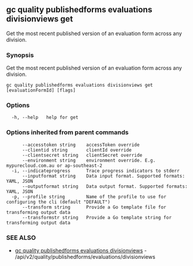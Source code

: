 ## gc quality publishedforms evaluations divisionviews get

Get the most recent published version of an evaluation form across any division.

### Synopsis

Get the most recent published version of an evaluation form across any division.

```
gc quality publishedforms evaluations divisionviews get [evaluationFormId] [flags]
```

### Options

```
  -h, --help   help for get
```

### Options inherited from parent commands

```
      --accesstoken string    accessToken override
      --clientid string       clientId override
      --clientsecret string   clientSecret override
      --environment string    environment override. E.g. mypurecloud.com.au or ap-southeast-2
  -i, --indicateprogress      Trace progress indicators to stderr
      --inputformat string    Data input format. Supported formats: YAML, JSON
      --outputformat string   Data output format. Supported formats: YAML, JSON
  -p, --profile string        Name of the profile to use for configuring the cli (default "DEFAULT")
      --transform string      Provide a Go template file for transforming output data
      --transformstr string   Provide a Go template string for transforming output data
```

### SEE ALSO

* [gc quality publishedforms evaluations divisionviews](gc_quality_publishedforms_evaluations_divisionviews.html)	 - /api/v2/quality/publishedforms/evaluations/divisionviews


